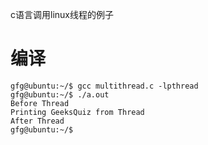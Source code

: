c语言调用linux线程的例子

# 编译
```
gfg@ubuntu:~/$ gcc multithread.c -lpthread
gfg@ubuntu:~/$ ./a.out
Before Thread
Printing GeeksQuiz from Thread 
After Thread
gfg@ubuntu:~/$ 
```